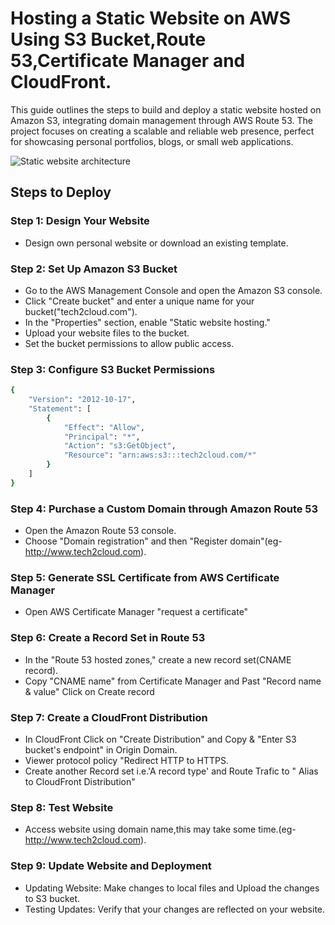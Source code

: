 
# Hosting a Static Website on AWS Using S3 Bucket,Route 53,Certificate Manager and CloudFront.

This guide outlines the steps to build and deploy a static website hosted on Amazon S3, integrating domain management through AWS Route 53. The project focuses on creating a scalable and reliable web presence, perfect for showcasing personal portfolios, blogs, or small web applications.

![Static website architecture](https://github.com/Shimanshushinde/Hosting-static-website-with-cloudfront/assets/137445826/10de2fc2-833b-4f3f-a9e2-7949b861375d)


## Steps to Deploy
### Step 1: Design Your Website
- Design own personal website or download an existing template.

### Step 2: Set Up Amazon S3 Bucket
- Go to the AWS Management Console and open the Amazon S3 console.
- Click "Create bucket" and enter a unique name for your bucket("tech2cloud.com").
- In the "Properties" section, enable "Static website hosting."
- Upload your website files to the bucket.
- Set the bucket permissions to allow public access.

### Step 3: Configure S3 Bucket Permissions

```sh
{
    "Version": "2012-10-17",
    "Statement": [
        {
            "Effect": "Allow",
            "Principal": "*",
            "Action": "s3:GetObject",
            "Resource": "arn:aws:s3:::tech2cloud.com/*"
        }
    ]
}
```
### Step 4: Purchase a Custom Domain through Amazon Route 53
- Open the Amazon Route 53 console.
- Choose "Domain registration" and then "Register domain"(eg- http://www.tech2cloud.com). 
  
### Step 5: Generate SSL Certificate from AWS Certificate Manager
- Open AWS Certificate Manager "request a certificate"
  
### Step 6: Create a Record Set in Route 53
- In the "Route 53 hosted zones," create a new record set(CNAME record).
- Copy "CNAME name" from Certificate Manager and Past "Record name & value" Click on Create record

### Step 7: Create a CloudFront Distribution
- In CloudFront Click on "Create Distribution" and Copy & "Enter S3 bucket's endpoint" in Origin Domain.
- Viewer protocol policy "Redirect HTTP to HTTPS.
- Create another Record set i.e.'A record type' and Route Trafic to " Alias to CloudFront Distribution"

### Step 8: Test Website
- Access website using domain name,this may take some time.(eg- http://www.tech2cloud.com). 

### Step 9: Update Website and Deployment
- Updating Website: Make changes to local files and Upload the changes to S3 bucket.
- Testing Updates: Verify that your changes are reflected on your website.

